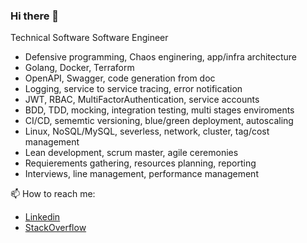 ### Hi there 👋

Technical Software Software Engineer

- Defensive programming, Chaos enginering, app/infra architecture
- Golang, Docker, Terraform
- OpenAPI, Swagger, code generation from doc
- Logging, service to service tracing, error notification
- JWT, RBAC, MultiFactorAuthentication, service accounts
- BDD, TDD, mocking, integration testing, multi stages enviroments
- CI/CD, sememtic versioning, blue/green deployment, autoscaling
- Linux, NoSQL/MySQL, severless, network, cluster, tag/cost management
- Lean development, scrum master, agile ceremonies
- Requierements gathering, resources planning, reporting
- Interviews, line management, performance management


📫 How to reach me:
- [Linkedin](https://www.linkedin.com/in/jjacquesm/)
- [StackOverflow](https://stackoverflow.com/users/3956263/j-jacques-m)


<!--
**noxs-jj/noxs-jj** is a ✨ _special_ ✨ repository because its `README.md` (this file) appears on your GitHub profile.

Here are some ideas to get you started:

- 🔭 I’m currently working on ...
- 🌱 I’m currently learning ...
- 👯 I’m looking to collaborate on ...
- 🤔 I’m looking for help with ...
- 💬 Ask me about ...
- 📫 How to reach me:
- 😄 Pronouns: ...
- ⚡ Fun fact: ...
-->
